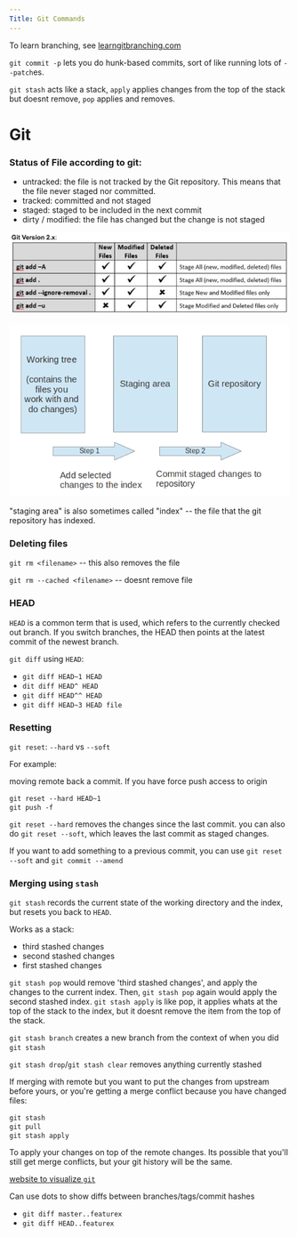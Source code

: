 ```yaml
---
Title: Git Commands
---
```


To learn branching, see [learngitbranching.com](https://learngitbranching.js.org/)

`git commit -p` lets you do hunk-based commits, sort of like running lots of `--patch`es.

`git stash` acts like a stack, `apply` applies changes from the top of the stack but doesnt remove, `pop` applies and removes.

# Git

### Status of File according to git:

- untracked: the file is not tracked by the Git repository. This means that the file never staged nor committed.
- tracked: committed and not staged
- staged: staged to be included in the next commit
- dirty / modified: the file has changed but the change is not staged

![adding files in bulk](images/git_add.png)

![adding files](images/commit.png)

"staging area" is also sometimes called "index" -- the file that the git repository has indexed.

### Deleting files

`git rm <filename>` -- this also removes the file

`git rm --cached <filename>` -- doesnt remove file

### HEAD

`HEAD` is a common term that is used, which refers to the currently checked out branch. If you switch branches, the HEAD then points at the latest commit of the newest branch.

`git diff` using `HEAD`:

- `git diff HEAD~1 HEAD`
- `dit diff HEAD^ HEAD`
- `git diff HEAD^^ HEAD`
- `git diff HEAD~3 HEAD file`

### Resetting

`git reset`: `--hard` vs `--soft`

For example:

moving remote back a commit. If you have force push access to origin

```
git reset --hard HEAD~1
git push -f
```

`git reset --hard` removes the changes since the last commit. you can also do `git reset --soft`, which leaves the last commit as staged changes.

If you want to add something to a previous commit, you can use `git reset --soft` and `git commit --amend`

### Merging using `stash`

`git stash` records the current state of the working directory and the index, but resets you back to `HEAD`.

Works as a stack:

- third stashed changes
- second stashed changes
- first stashed changes

`git stash pop` would remove 'third stashed changes', and apply the changes to the current index. Then, `git stash pop` again would apply the second stashed index. `git stash apply` is like pop, it applies whats at the top of the stack to the index, but it doesnt remove the item from the top of the stack.

`git stash branch` creates a new branch from the context of when you did `git stash`

`git stash drop`/`git stash clear` removes anything currently stashed

If merging with remote but you want to put the changes from upstream before yours, or you're getting a merge conflict because you have changed files:

```
git stash
git pull
git stash apply
```

To apply your changes on top of the remote changes. Its possible that you'll still get merge conflicts, but your git history will be the same.

[website to visualize `git`](https://git-school.github.io/visualizing-git/)

Can use dots to show diffs between branches/tags/commit hashes

- `git diff master..featurex`
- `git diff HEAD..featurex`
